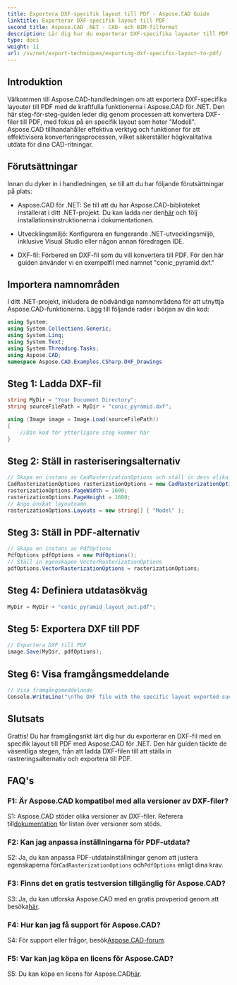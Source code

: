 ```yaml
---
title: Exportera DXF-specifik layout till PDF - Aspose.CAD Guide
linktitle: Exporterar DXF-specifik layout till PDF
second_title: Aspose.CAD .NET - CAD- och BIM-filformat
description: Lär dig hur du exporterar DXF-specifika layouter till PDF med Aspose.CAD för .NET. Följ vår steg-för-steg-guide för effektiva och högkvalitativa konverteringar.
type: docs
weight: 11
url: /sv/net/export-techniques/exporting-dxf-specific-layout-to-pdf/
---
```

## Introduktion

Välkommen till Aspose.CAD-handledningen om att exportera DXF-specifika layouter till PDF med de kraftfulla funktionerna i Aspose.CAD för .NET. Den här steg-för-steg-guiden leder dig genom processen att konvertera DXF-filer till PDF, med fokus på en specifik layout som heter "Modell". Aspose.CAD tillhandahåller effektiva verktyg och funktioner för att effektivisera konverteringsprocessen, vilket säkerställer högkvalitativa utdata för dina CAD-ritningar.

## Förutsättningar

Innan du dyker in i handledningen, se till att du har följande förutsättningar på plats:

- Aspose.CAD för .NET: Se till att du har Aspose.CAD-biblioteket installerat i ditt .NET-projekt. Du kan ladda ner den[här](https://releases.aspose.com/cad/net/) och följ installationsinstruktionerna i dokumentationen.

- Utvecklingsmiljö: Konfigurera en fungerande .NET-utvecklingsmiljö, inklusive Visual Studio eller någon annan föredragen IDE.

- DXF-fil: Förbered en DXF-fil som du vill konvertera till PDF. För den här guiden använder vi en exempelfil med namnet "conic_pyramid.dxf."

## Importera namnområden

I ditt .NET-projekt, inkludera de nödvändiga namnområdena för att utnyttja Aspose.CAD-funktionerna. Lägg till följande rader i början av din kod:

```csharp
using System;
using System.Collections.Generic;
using System.Linq;
using System.Text;
using System.Threading.Tasks;
using Aspose.CAD;
namespace Aspose.CAD.Examples.CSharp.DXF_Drawings

```

## Steg 1: Ladda DXF-fil

```csharp
string MyDir = "Your Document Directory";
string sourceFilePath = MyDir + "conic_pyramid.dxf";

using (Image image = Image.Load(sourceFilePath))
{
    //Din kod för ytterligare steg kommer här
}
```

## Steg 2: Ställ in rasteriseringsalternativ

```csharp
// Skapa en instans av CadRasterizationOptions och ställ in dess olika egenskaper
CadRasterizationOptions rasterizationOptions = new CadRasterizationOptions();
rasterizationOptions.PageWidth = 1600;
rasterizationOptions.PageHeight = 1600;
// Ange önskat layoutnamn
rasterizationOptions.Layouts = new string[] { "Model" };
```

## Steg 3: Ställ in PDF-alternativ

```csharp
// Skapa en instans av PdfOptions
PdfOptions pdfOptions = new PdfOptions();
// Ställ in egenskapen VectorRasterizationOptions
pdfOptions.VectorRasterizationOptions = rasterizationOptions;
```

## Steg 4: Definiera utdatasökväg

```csharp
MyDir = MyDir + "conic_pyramid_layout_out.pdf";
```

## Steg 5: Exportera DXF till PDF

```csharp
// Exportera DXF till PDF
image.Save(MyDir, pdfOptions);
```

## Steg 6: Visa framgångsmeddelande

```csharp
// Visa framgångsmeddelande
Console.WriteLine("\nThe DXF file with the specific layout exported successfully to PDF.\nFile saved at " + MyDir);
```

## Slutsats

Grattis! Du har framgångsrikt lärt dig hur du exporterar en DXF-fil med en specifik layout till PDF med Aspose.CAD för .NET. Den här guiden täckte de väsentliga stegen, från att ladda DXF-filen till att ställa in rastreringsalternativ och exportera till PDF.

## FAQ's

### F1: Är Aspose.CAD kompatibel med alla versioner av DXF-filer?

 S1: Aspose.CAD stöder olika versioner av DXF-filer. Referera till[dokumentation](https://reference.aspose.com/cad/net/) för listan över versioner som stöds.

### F2: Kan jag anpassa inställningarna för PDF-utdata?

S2: Ja, du kan anpassa PDF-utdatainställningar genom att justera egenskaperna för`CadRasterizationOptions` och`PdfOptions` enligt dina krav.

### F3: Finns det en gratis testversion tillgänglig för Aspose.CAD?

 S3: Ja, du kan utforska Aspose.CAD med en gratis provperiod genom att besöka[här](https://releases.aspose.com/).

### F4: Hur kan jag få support för Aspose.CAD?

 S4: För support eller frågor, besök[Aspose.CAD-forum](https://forum.aspose.com/c/cad/19).

### F5: Var kan jag köpa en licens för Aspose.CAD?

 S5: Du kan köpa en licens för Aspose.CAD[här](https://purchase.aspose.com/buy).